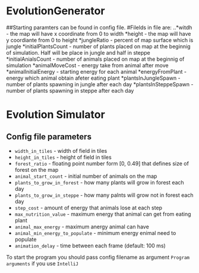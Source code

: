 # EvolutionGenerator

##Starting paramters can be found in config file.
#Filelds in file are:
..*witdh - the map will have x coordinate from 0 to width
*height - the map will have y coordiante from 0 to height
*jungleRatio - percent of map surface which is jungle
*initialPlantsCount - number of plants placed on map at the beginnig of simulation. Half will be place in jungle and half in steppe
*initialAnialsCount - number of animals placed on map at the beginnig of simulation
*animalMoveCost - energy take from animal after move
*animalInitialEnergy - starting energy for each animal
*energyFromPlant - energy which animal obtain afeter eating plant
*plantsInJungleSpawn - number of plants spawning in jungle after each day
*plantsInSteppeSpawn - number of plants spawning in steppe after each day

# Evolution Simulator

## Config file parameters

- `width_in_tiles` - width of field in tiles
- `height_in_tiles` - height of field in tiles
- `forest_ratio` - floating point number form [0, 0.49] that defines size of forest on the map
- `animal_start_count` - initial number of animals on the map
- `plants_to_grow_in_forest` - how many plants will grow in forest each day
- `plants_to_grow_in_steppe` - how many palnts will grow not in forest each day
- `step_cost` - amount of energy that animals lose at each step
- `max_nutrition_value` - maximum energy that animal can get from eating plant
- `animal_max_energy` - maximum anergy animal can have
- `animal_min_energy_to_populate` - minimum energy enimal need to populate
- `animation_delay` - time between each frame (default: 100 ms)

To start the program you should pass config filename as argument `Program arguments` if you use `IntelliJ`
